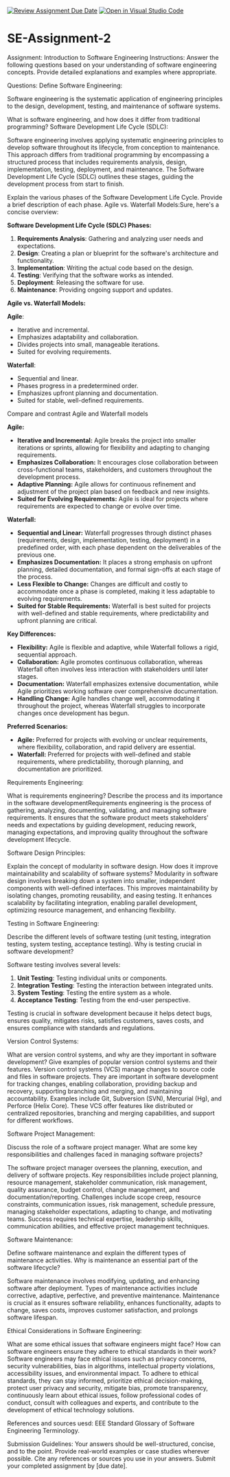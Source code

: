 [![Review Assignment Due Date](https://classroom.github.com/assets/deadline-readme-button-24ddc0f5d75046c5622901739e7c5dd533143b0c8e959d652212380cedb1ea36.svg)](https://classroom.github.com/a/-ucQIGTc)
[![Open in Visual Studio Code](https://classroom.github.com/assets/open-in-vscode-718a45dd9cf7e7f842a935f5ebbe5719a5e09af4491e668f4dbf3b35d5cca122.svg)](https://classroom.github.com/online_ide?assignment_repo_id=15253736&assignment_repo_type=AssignmentRepo)
# SE-Assignment-2
Assignment: Introduction to Software Engineering
Instructions:
Answer the following questions based on your understanding of software engineering concepts. Provide detailed explanations and examples where appropriate.

Questions:
Define Software Engineering:

Software engineering is the systematic application of engineering principles to the design, development, testing, and maintenance of software systems.


What is software engineering, and how does it differ from traditional programming?
Software Development Life Cycle (SDLC):

Software engineering involves applying systematic engineering principles to develop software throughout its lifecycle, from conception to maintenance. This approach differs from traditional programming by encompassing a structured process that includes requirements analysis, design, implementation, testing, deployment, and maintenance. The Software Development Life Cycle (SDLC) outlines these stages, guiding the development process from start to finish.

Explain the various phases of the Software Development Life Cycle. Provide a brief description of each phase.
Agile vs. Waterfall Models:Sure, here's a concise overview:

**Software Development Life Cycle (SDLC) Phases:**

1. **Requirements Analysis**: Gathering and analyzing user needs and expectations.
2. **Design**: Creating a plan or blueprint for the software's architecture and functionality.
3. **Implementation**: Writing the actual code based on the design.
4. **Testing**: Verifying that the software works as intended.
5. **Deployment**: Releasing the software for use.
6. **Maintenance**: Providing ongoing support and updates.

**Agile vs. Waterfall Models:**

**Agile**:
- Iterative and incremental.
- Emphasizes adaptability and collaboration.
- Divides projects into small, manageable iterations.
- Suited for evolving requirements.

**Waterfall**:
- Sequential and linear.
- Phases progress in a predetermined order.
- Emphasizes upfront planning and documentation.
- Suited for stable, well-defined requirements.


Compare and contrast Agile and Waterfall models

**Agile:**
- **Iterative and Incremental:** Agile breaks the project into smaller iterations or sprints, allowing for flexibility and adapting to changing requirements.
- **Emphasizes Collaboration:** It encourages close collaboration between cross-functional teams, stakeholders, and customers throughout the development process.
- **Adaptive Planning:** Agile allows for continuous refinement and adjustment of the project plan based on feedback and new insights.
- **Suited for Evolving Requirements:** Agile is ideal for projects where requirements are expected to change or evolve over time.

**Waterfall:**
- **Sequential and Linear:** Waterfall progresses through distinct phases (requirements, design, implementation, testing, deployment) in a predefined order, with each phase dependent on the deliverables of the previous one.
- **Emphasizes Documentation:** It places a strong emphasis on upfront planning, detailed documentation, and formal sign-offs at each stage of the process.
- **Less Flexible to Change:** Changes are difficult and costly to accommodate once a phase is completed, making it less adaptable to evolving requirements.
- **Suited for Stable Requirements:** Waterfall is best suited for projects with well-defined and stable requirements, where predictability and upfront planning are critical.

**Key Differences:**
- **Flexibility:** Agile is flexible and adaptive, while Waterfall follows a rigid, sequential approach.
- **Collaboration:** Agile promotes continuous collaboration, whereas Waterfall often involves less interaction with stakeholders until later stages.
- **Documentation:** Waterfall emphasizes extensive documentation, while Agile prioritizes working software over comprehensive documentation.
- **Handling Change:** Agile handles change well, accommodating it throughout the project, whereas Waterfall struggles to incorporate changes once development has begun.

**Preferred Scenarios:**
- **Agile:** Preferred for projects with evolving or unclear requirements, where flexibility, collaboration, and rapid delivery are essential.
- **Waterfall:** Preferred for projects with well-defined and stable requirements, where predictability, thorough planning, and documentation are prioritized.



Requirements Engineering:

What is requirements engineering? Describe the process and its importance in the software developmentRequirements engineering is the process of gathering, analyzing, documenting, validating, and managing software requirements. It ensures that the software product meets stakeholders' needs and expectations by guiding development, reducing rework, managing expectations, and improving quality throughout the software development lifecycle.

Software Design Principles:

Explain the concept of modularity in software design. How does it improve maintainability and scalability of software systems?
Modularity in software design involves breaking down a system into smaller, independent components with well-defined interfaces. This improves maintainability by isolating changes, promoting reusability, and easing testing. It enhances scalability by facilitating integration, enabling parallel development, optimizing resource management, and enhancing flexibility.

Testing in Software Engineering:

Describe the different levels of software testing (unit testing, integration testing, system testing, acceptance testing). Why is testing crucial in software development?

Software testing involves several levels:

1. **Unit Testing**: Testing individual units or components.
2. **Integration Testing**: Testing the interaction between integrated units.
3. **System Testing**: Testing the entire system as a whole.
4. **Acceptance Testing**: Testing from the end-user perspective.

Testing is crucial in software development because it helps detect bugs, ensures quality, mitigates risks, satisfies customers, saves costs, and ensures compliance with standards and regulations.

Version Control Systems:

What are version control systems, and why are they important in software development? Give examples of popular version control systems and their features.
Version control systems (VCS) manage changes to source code and files in software projects. They are important in software development for tracking changes, enabling collaboration, providing backup and recovery, supporting branching and merging, and maintaining accountability. Examples include Git, Subversion (SVN), Mercurial (Hg), and Perforce (Helix Core). These VCS offer features like distributed or centralized repositories, branching and merging capabilities, and support for different workflows.

Software Project Management:

Discuss the role of a software project manager. What are some key responsibilities and challenges faced in managing software projects?

The software project manager oversees the planning, execution, and delivery of software projects. Key responsibilities include project planning, resource management, stakeholder communication, risk management, quality assurance, budget control, change management, and documentation/reporting. Challenges include scope creep, resource constraints, communication issues, risk management, schedule pressure, managing stakeholder expectations, adapting to change, and motivating teams. Success requires technical expertise, leadership skills, communication abilities, and effective project management techniques.


Software Maintenance:

Define software maintenance and explain the different types of maintenance activities. Why is maintenance an essential part of the software lifecycle?

Software maintenance involves modifying, updating, and enhancing software after deployment. Types of maintenance activities include corrective, adaptive, perfective, and preventive maintenance. Maintenance is crucial as it ensures software reliability, enhances functionality, adapts to change, saves costs, improves customer satisfaction, and prolongs software lifespan.

Ethical Considerations in Software Engineering:


What are some ethical issues that software engineers might face? How can software engineers ensure they adhere to ethical standards in their work?Software engineers may face ethical issues such as privacy concerns, security vulnerabilities, bias in algorithms, intellectual property violations, accessibility issues, and environmental impact. To adhere to ethical standards, they can stay informed, prioritize ethical decision-making, protect user privacy and security, mitigate bias, promote transparency, continuously learn about ethical issues, follow professional codes of conduct, consult with colleagues and experts, and contribute to the development of ethical technology solutions.

References and sources uesd:
EEE Standard Glossary of Software Engineering Terminology. 



Submission Guidelines:
Your answers should be well-structured, concise, and to the point.
Provide real-world examples or case studies wherever possible.
Cite any references or sources you use in your answers.
Submit your completed assignment by [due date].

